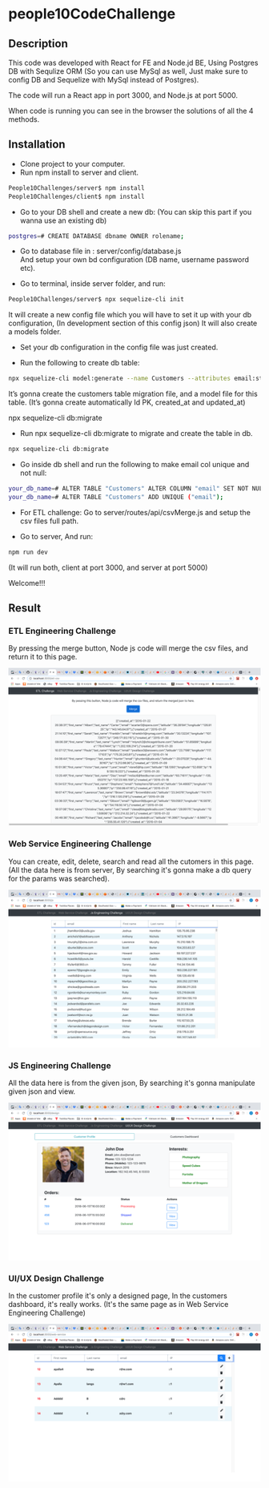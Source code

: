 # people10CodeChallenge

## Description

This code was developed with React for FE and Node.jd BE, Using Postgres DB with Sequlize ORM (So you can use MySql as well, Just make sure to config DB and Sequelize with MySql instead of Postgres).

The code will run a React app in port 3000, and Node.js at port 5000.

When code is running you can see in the browser the solutions of all the 4 methods.

## Installation

- Clone project to your computer.
- Run npm install to server and client.

```sh
People10Challenges/server$ npm install
People10Challenges/client$ npm install
```

- Go to your DB shell and create a new db:
  (You can skip this part if you wanna use an existing db)

```sh
postgres=# CREATE DATABASE dbname OWNER rolename;
```

- Go to database file in : server/config/database.js  
  And setup your own bd configuration (DB name, username password etc).

- Go to terminal, inside server folder, and run:

```sh
People10Challenges/server$ npx sequelize-cli init
```

It will create a new config file which you will have to set it up with your db configuration, (In development section of this config json)
It will also create a models folder.

- Set your db configuration in the config file was just created.

- Run the following to create db table:

```sh
npx sequelize-cli model:generate --name Customers --attributes email:string,first_name:string,last_name:string,ip:string,latitude:float,longitude:float
```

It’s gonna create the customers table migration file, and a model file for this table.
(It’s gonna create automatically Id PK, created_at and updated_at)

npx sequelize-cli db:migrate

- Run npx sequelize-cli db:migrate to migrate and create the table in db.

```sh
npx sequelize-cli db:migrate
```

- Go inside db shell and run the following to make email col unique and not null:

```sh
your_db_name=# ALTER TABLE "Customers" ALTER COLUMN "email" SET NOT NULL;
your_db_name=# ALTER TABLE "Customers" ADD UNIQUE ("email");
```

- For ETL challenge: Go to server/routes/api/csvMerge.js and setup the csv files full path.

- Go to server, And run:

```sh
npm run dev
```

(It will run both, client at port 3000, and server at port 5000)

Welcome!!!

## Result

### ETL Engineering Challenge

By pressing the merge button, Node js code will merge the csv files, and return it to this page.

![Alt text](./client/src/img/readmeImg/etlScreen.png "ETL Engineering Challenge")

### Web Service Engineering Challenge

You can create, edit, delete, search and read all the cutomers in this page.
(All the data here is from server, By searching it's gonna make a db query for the params was searched).

![Alt text](./client/src/img/readmeImg/jsScreen.png "Title")

### JS Engineering Challenge

All the data here is from the given json, By searching it's gonna manipulate given json and view.

![Alt text](./client/src/img/readmeImg/profileScreen.png "Title")

### UI/UX Design Challenge

In the customer profile it's only a designed page, In the customers dashboard, it's really works.
(It's the same page as in Web Service Engineering Challenge)

![Alt text](./client/src/img/readmeImg/webServiceScreen.png "Title")
